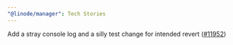 ```yaml
---
"@linode/manager": Tech Stories
---
```


Add a stray console log and a silly test change for intended revert ([#11952](https://github.com/linode/manager/pull/11952))
